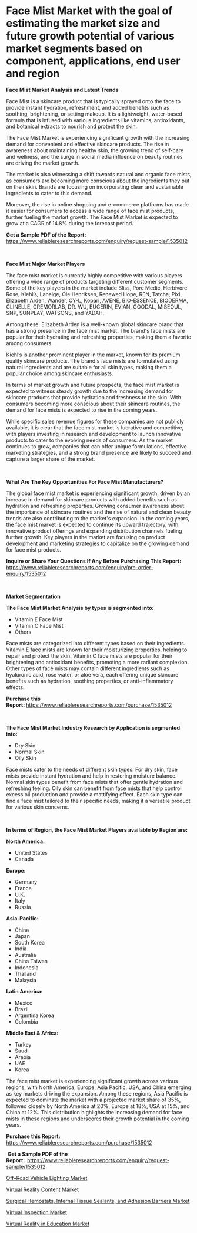 <p><h1>Face Mist Market with the goal of estimating the market size and future growth potential of various market segments based on component, applications, end user and region</h1></p><p><strong>Face Mist Market Analysis and Latest Trends</strong></p>
<p><p>Face Mist is a skincare product that is typically sprayed onto the face to provide instant hydration, refreshment, and added benefits such as soothing, brightening, or setting makeup. It is a lightweight, water-based formula that is infused with various ingredients like vitamins, antioxidants, and botanical extracts to nourish and protect the skin.</p><p>The Face Mist Market is experiencing significant growth with the increasing demand for convenient and effective skincare products. The rise in awareness about maintaining healthy skin, the growing trend of self-care and wellness, and the surge in social media influence on beauty routines are driving the market growth.</p><p>The market is also witnessing a shift towards natural and organic face mists, as consumers are becoming more conscious about the ingredients they put on their skin. Brands are focusing on incorporating clean and sustainable ingredients to cater to this demand.</p><p>Moreover, the rise in online shopping and e-commerce platforms has made it easier for consumers to access a wide range of face mist products, further fueling the market growth. The Face Mist Market is expected to grow at a CAGR of 14.8% during the forecast period.</p></p>
<p><strong>Get a Sample PDF of the Report:&nbsp;</strong> <a href="https://www.reliableresearchreports.com/enquiry/request-sample/1535012">https://www.reliableresearchreports.com/enquiry/request-sample/1535012</a></p>
<p>&nbsp;</p>
<p><strong>Face Mist Major Market Players</strong></p>
<p><p>The face mist market is currently highly competitive with various players offering a wide range of products targeting different customer segments. Some of the key players in the market include Bliss, Pore Medic, Herbivore Rose, Kiehl’s, Laneige, Ole Henriksen, Renewed Hope, REN, Tatcha, Pixi, Elizabeth Arden, Wander, OY-L, Kopari, AVENE, BIO-ESSENCE, BIODERMA, CLINELLE, CREMORLAB, DR. WU, EUCERIN, EVIAN, GOODAL, MISEOUL, SNP, SUNPLAY, WATSONS, and YADAH.</p><p>Among these, Elizabeth Arden is a well-known global skincare brand that has a strong presence in the face mist market. The brand's face mists are popular for their hydrating and refreshing properties, making them a favorite among consumers.</p><p>Kiehl’s is another prominent player in the market, known for its premium quality skincare products. The brand's face mists are formulated using natural ingredients and are suitable for all skin types, making them a popular choice among skincare enthusiasts.</p><p>In terms of market growth and future prospects, the face mist market is expected to witness steady growth due to the increasing demand for skincare products that provide hydration and freshness to the skin. With consumers becoming more conscious about their skincare routines, the demand for face mists is expected to rise in the coming years.</p><p>While specific sales revenue figures for these companies are not publicly available, it is clear that the face mist market is lucrative and competitive, with players investing in research and development to launch innovative products to cater to the evolving needs of consumers. As the market continues to grow, companies that can offer unique formulations, effective marketing strategies, and a strong brand presence are likely to succeed and capture a larger share of the market.</p></p>
<p>&nbsp;</p>
<p><strong>What Are The Key Opportunities For Face Mist Manufacturers?</strong></p>
<p><p>The global face mist market is experiencing significant growth, driven by an increase in demand for skincare products with added benefits such as hydration and refreshing properties. Growing consumer awareness about the importance of skincare routines and the rise of natural and clean beauty trends are also contributing to the market's expansion. In the coming years, the face mist market is expected to continue its upward trajectory, with innovative product offerings and expanding distribution channels fueling further growth. Key players in the market are focusing on product development and marketing strategies to capitalize on the growing demand for face mist products.</p></p>
<p><strong>Inquire or Share Your Questions If Any Before Purchasing This Report:</strong> <a href="https://www.reliableresearchreports.com/enquiry/pre-order-enquiry/1535012">https://www.reliableresearchreports.com/enquiry/pre-order-enquiry/1535012</a></p>
<p>&nbsp;</p>
<p><strong>Market Segmentation</strong></p>
<p><strong>The Face Mist Market Analysis by types is segmented into:</strong></p>
<p><ul><li>Vitamin E Face Mist</li><li>Vitamin C Face Mist</li><li>Others</li></ul></p>
<p><p>Face mists are categorized into different types based on their ingredients. Vitamin E face mists are known for their moisturizing properties, helping to repair and protect the skin. Vitamin C face mists are popular for their brightening and antioxidant benefits, promoting a more radiant complexion. Other types of face mists may contain different ingredients such as hyaluronic acid, rose water, or aloe vera, each offering unique skincare benefits such as hydration, soothing properties, or anti-inflammatory effects.</p></p>
<p><strong>Purchase this Report:&nbsp;</strong><a href="https://www.reliableresearchreports.com/purchase/1535012">https://www.reliableresearchreports.com/purchase/1535012</a></p>
<p>&nbsp;</p>
<p><strong>The Face Mist Market Industry Research by Application is segmented into:</strong></p>
<p><ul><li>Dry Skin</li><li>Normal Skin</li><li>Oily Skin</li></ul></p>
<p><p>Face mists cater to the needs of different skin types. For dry skin, face mists provide instant hydration and help in restoring moisture balance. Normal skin types benefit from face mists that offer gentle hydration and refreshing feeling. Oily skin can benefit from face mists that help control excess oil production and provide a mattifying effect. Each skin type can find a face mist tailored to their specific needs, making it a versatile product for various skin concerns.</p></p>
<p>&nbsp;</p>
<p><strong>In terms of Region, the Face Mist Market Players available by Region are:</strong></p>
<p>
    <p> <strong> North America: </strong>
        <ul>
            <li>United States</li>
            <li>Canada</li>
        </ul>
        </p> 
    <p> <strong> Europe: </strong>
        <ul>
            <li>Germany</li>
            <li>France</li>
            <li>U.K.</li>
            <li>Italy</li>
            <li>Russia</li>
        </ul>
        </p> 
    <p> <strong> Asia-Pacific: </strong>
        <ul>
            <li>China</li>
            <li>Japan</li>
            <li>South Korea</li>
            <li>India</li>
            <li>Australia</li>
            <li>China Taiwan</li>
            <li>Indonesia</li>
            <li>Thailand</li>
            <li>Malaysia</li>
        </ul>
        </p> 
    <p> <strong> Latin America: </strong>
        <ul>
            <li>Mexico</li>
            <li>Brazil</li>
            <li>Argentina Korea</li>
            <li>Colombia</li>
        </ul>
        </p> 
    <p> <strong> Middle East & Africa: </strong>
        <ul>
            <li>Turkey</li>
            <li>Saudi</li>
            <li>Arabia</li>
            <li>UAE</li>
            <li>Korea</li>
        </ul>
    </p>
    </p>
<p><p>The face mist market is experiencing significant growth across various regions, with North America, Europe, Asia Pacific, USA, and China emerging as key markets driving the expansion. Among these regions, Asia Pacific is expected to dominate the market with a projected market share of 35%, followed closely by North America at 20%, Europe at 18%, USA at 15%, and China at 12%. This distribution highlights the increasing demand for face mists in these regions and underscores their growth potential in the coming years.</p></p>
<p><strong>Purchase this Report: </strong><a href="https://www.reliableresearchreports.com/purchase/1535012">https://www.reliableresearchreports.com/purchase/1535012</a></p>
<p>&nbsp;<strong>Get a Sample PDF of the Report:&nbsp;&nbsp;</strong><a href="https://www.reliableresearchreports.com/enquiry/request-sample/1535012">https://www.reliableresearchreports.com/enquiry/request-sample/1535012</a></p>
<p><strong></strong></p>
<p><p><a href="https://github.com/brenzgnarento/Market-Research-Report-List-1/blob/main/offroad-vehicle-lighting-market.md">Off–Road Vehicle Lighting Market</a></p><p><a href="https://medium.com/p/7b0a04fd7601/edit">Virtual Reality Content Market</a></p><p><a href="https://github.com/jerrycopelandthomaswsqd8q/Market-Research-Report-List-1/blob/main/surgical-hemostats-internal-tissue-sealants-and-adhesion-barriers-market.md">Surgical Hemostats, Internal Tissue Sealants, and Adhesion Barriers Market</a></p><p><a href="https://medium.com/p/3818cec11bc7/edit">Virtual Inspection Market</a></p><p><a href="https://medium.com/p/eadc243508af/edit">Virtual Reality in Education Market</a></p></p>
